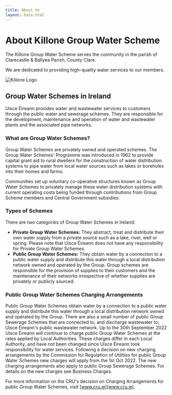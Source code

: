 ```yaml
---
title: About Us
layout: base.html
---
```


# About Killone Group Water Scheme

The Killone Group Water Scheme serves the community in the parish of Clarecastle & Ballyea Parish, County Clare.

We are dedicated to providing high-quality water services to our members.

![Killone Logo](/killonelogo.png) 

## Group Water Schemes in Ireland

Uisce Éireann provides water and wastewater services to customers through the public water and sewerage schemes. They are responsible for the development, maintenance and operation of water and wastewater plants and the associated pipe networks.

### What are Group Water Schemes?

Group Water Schemes are privately owned and operated schemes. The Group Water Schemes' Programme was introduced in 1962 to provide capital grant aid to rural dwellers for the construction of water distribution systems to pipe water from local water sources such as lakes or boreholes into their homes and farms.

Communities set up voluntary co-operative structures known as Group Water Schemes to privately manage these water distribution systems with current operating costs being funded through contributions from Group Scheme members and Central Government subsidies.

### Types of Schemes

There are two categories of Group Water Schemes in Ireland:

* **Private Group Water Schemes:** They abstract, treat and distribute their own water supply from a private source such as a lake, river, well or spring. Please note that Uisce Éireann does not have any responsibility for Private Group Water Schemes.
* **Public Group Water Schemes:** They obtain water by a connection to a public water supply and distribute this water through a local distribution network owned and operated by the Group. Group schemes are responsible for the provision of supplies to their customers and the maintenance of their networks irrespective of whether supplies are privately or publicly sourced.

### Public Group Water Schemes Charging Arrangements

Public Group Water Schemes obtain water by a connection to a public water supply and distribute this water through a local distribution network owned and operated by the Group. There are also a small number of public Group Sewerage Schemes that are connected to, and discharge wastewater to, Uisce Éireann's public wastewater network. Up to the 30th September 2022 Uisce Éireann will continue to charge public Group Water Schemes at the rates applied by Local Authorities. These charges differ in each Local Authority, and have not been changed since Uisce Éireann took responsibility for water services. Following a decision on new charging arrangements by the Commission for Regulation of Utilities for public Group Water Schemes new charges will apply from the 1st Oct 2022. The new charging arrangements also apply to public Group Sewerage Schemes. For details on the new charges see Business Charges.

For more information on the CRU's decision on Charging Arrangements for public Group Water Schemes, visit [www.cru.ie](www.cru.ie).
